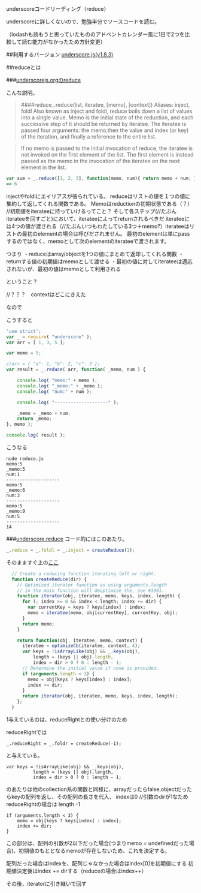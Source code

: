 underscoreコードリーディング（reduce）

underscoreに詳しくないので、勉強半分でソースコードを読む。

（lodashも読もうと思っていたもののアドベントカレンダー風に1日で2つを比較して読む能力がなかったため方針変更）

##利用するバージョン
[underscore.js(v1.8.3)](https://github.com/jashkenas/underscore/tree/1.8.3)


##reduceとは


###[underscorejs.orgのreduce](http://underscorejs.org/#reduce)

こんな説明。
>####reduce_.reduce(list, iteratee, [memo], [context]) Aliases: inject, foldl 
>Also known as inject and foldl,
>reduce boils down a list of values into a single value.
>Memo is the initial state of the reduction, and each successive step of it should be returned by iteratee.
>The iteratee is passed four arguments: the memo,then the value and index (or key) of the iteration, and finally a reference to the entire list.

>If no memo is passed to the initial invocation of reduce, the iteratee is not invoked on the first element of the list. 
>The first element is instead passed as the memo in the invocation of the iteratee on the next element in the list.

```javascript
var sum = _.reduce([1, 2, 3], function(memo, num){ return memo + num; }, 0);
=> 6
```

injectやfoldlにエイリアスが張られている。
reduceはリストの値を１つの値に集約して返してくれる関数である。
Memoはreductionの初期状態である（？） //初期値をiterateeに持っていけるってこと？ そして各ステップ(//たぶんiterateeを回すごと)において、iterateeによってreturnされるべきだ
iterateeには4つの値が渡される（//たぶんいつもわたしている3つ＋memo?）iterateeはリストの最初のelementの場合は呼びだされません。
最初のelementは単にpassするのではなく、memoとして次のelementのiterateeで渡されます。

つまり
・reduceはarray/objectを1つの値にまとめて返却してくれる関数
・returnする値の初期値はmemoとして渡せる
・最初の値に対してiterateeは適応されないが、最初の値はmemoとして利用される

ということ？

//？？？　contextはどこにきえた


なので

こうすると

```javascript
'use strict';
var _ = require( "underscore" );
var arr = [ 1, 3, 5 ];

var memo = 5;

//arr = { "a": 1, "b": 2, "c": 3 };
var result = _.reduce( arr, function( _memo, num ) {

    console.log( "memo:" + memo );
    console.log( "_memo:" + _memo );
    console.log( "num:" + num );

    console.log( "--------------------" );

    _memo = _memo + num;
    return _memo;
}, memo );

console.log( result );
```

こうなる


```
node reduce.js
memo:5
_memo:5
num:1
--------------------
memo:5
_memo:6
num:3
--------------------
memo:5
_memo:9
num:5
--------------------
14
```

###[underscore.reduce](https://github.com/jashkenas/underscore/blob/1.8.3/underscore.js#L205)
コード的にはこのあたり。

```javascript
_.reduce = _.foldl = _.inject = createReduce(1);
```

そのまますぐ上の[ここ](https://github.com/jashkenas/underscore/blob/1.8.3/underscore.js#L178)

```javascript
  // Create a reducing function iterating left or right.
  function createReduce(dir) {
    // Optimized iterator function as using arguments.length
    // in the main function will deoptimize the, see #1991.
    function iterator(obj, iteratee, memo, keys, index, length) {
      for (; index >= 0 && index < length; index += dir) {
        var currentKey = keys ? keys[index] : index;
        memo = iteratee(memo, obj[currentKey], currentKey, obj);
      }
      return memo;
    }

    return function(obj, iteratee, memo, context) {
      iteratee = optimizeCb(iteratee, context, 4);
      var keys = !isArrayLike(obj) && _.keys(obj),
          length = (keys || obj).length,
          index = dir > 0 ? 0 : length - 1;
      // Determine the initial value if none is provided.
      if (arguments.length < 3) {
        memo = obj[keys ? keys[index] : index];
        index += dir;
      }
      return iterator(obj, iteratee, memo, keys, index, length);
    };
  }
```

1与えているのは、reduceRightとの使い分けのため

reduceRightでは

```
_.reduceRight = _.foldr = createReduce(-1);
```
と与えている。

```
var keys = !isArrayLike(obj) && _.keys(obj),
          length = (keys || obj).length,
          index = dir > 0 ? 0 : length - 1;
```


のあたりは他のcollection系の関数と同様に、arrayだったらfalse,objectだったらkeyの配列を返し、その配列の長さを代入、
indexは0 //引数のdirが1なため reduceRightの場合は length -1 

```
if (arguments.length < 3) {
    memo = obj[keys ? keys[index] : index];
    index += dir;
}
```

この部分は、配列の引数が2以下だった場合(つまりmemo = undefinedだった場合)、初期値のもととなるmemoが存在しないため、これを決定する。

配列だった場合はindexを、配列じゃなかった場合はindex[0]を初期値にする
初期値決定後はindex += dirする（reduceの場合はindex++）

その後、iteratorに引き継いで回す


